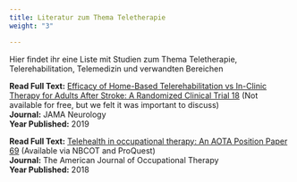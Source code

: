 ```yaml
---
title: Literatur zum Thema Teletherapie
weight: "3"

---
```

Hier findet ihr eine Liste mit Studien zum Thema Teletherapie, Telerehabilitation, Telemedizin und verwandten Bereichen

<!--more-->

**Read Full Text:** [Efficacy of Home-Based Telerehabilitation vs In-Clinic Therapy for Adults After Stroke: A Randomized Clinical Trial 18](https://www.ncbi.nlm.nih.gov/pubmed/31233135) (Not available for free, but we felt it was important to discuss)  
**Journal:** JAMA Neurology  
**Year Published:** 2019

**Read Full Text:** [Telehealth in occupational therapy: An AOTA Position Paper 69](https://search.proquest.com/healthresearch/docview/2193509193/fulltextPDF/42B49108634B4FDAPQ/1?accountid=143111) (Available via NBCOT and ProQuest)  
**Journal:** The American Journal of Occupational Therapy  
**Year Published:** 2018
